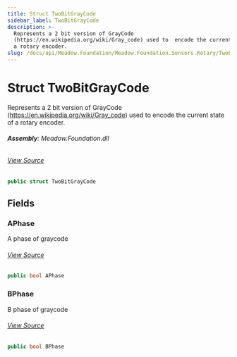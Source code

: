 ```yaml
---
title: Struct TwoBitGrayCode
sidebar_label: TwoBitGrayCode
description: >-
  Represents a 2 bit version of GrayCode
  (https://en.wikipedia.org/wiki/Gray_code) used to  encode the current state of
  a rotary encoder.
slug: /docs/api/Meadow.Foundation/Meadow.Foundation.Sensors.Rotary/TwoBitGrayCode
---
```

# Struct TwoBitGrayCode
Represents a 2 bit version of GrayCode (https://en.wikipedia.org/wiki/Gray_code) used to 
encode the current state of a rotary encoder.

###### **Assembly**: Meadow.Foundation.dll
###### [View Source](https://github.com/WildernessLabs/Meadow.Foundation.git/blob/develop/Source/Meadow.Foundation.Core/Sensors/Rotary/TwoBitGrayCode.cs#L7)
```csharp title="Declaration"
public struct TwoBitGrayCode
```
## Fields
### APhase
A phase of graycode
###### [View Source](https://github.com/WildernessLabs/Meadow.Foundation.git/blob/develop/Source/Meadow.Foundation.Core/Sensors/Rotary/TwoBitGrayCode.cs#L12)
```csharp title="Declaration"
public bool APhase
```
### BPhase
B phase of graycode
###### [View Source](https://github.com/WildernessLabs/Meadow.Foundation.git/blob/develop/Source/Meadow.Foundation.Core/Sensors/Rotary/TwoBitGrayCode.cs#L16)
```csharp title="Declaration"
public bool BPhase
```
